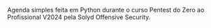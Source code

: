 Agenda simples feita em Python durante o curso Pentest do Zero ao Profissional V2024 pela Solyd Offensive Security. 
